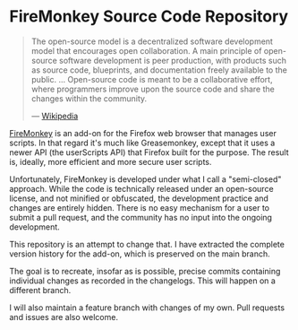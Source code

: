 # FireMonkey Source Code Repository

> The open-source model is a decentralized software development model
> that encourages open collaboration. A main principle of open-source
> software development is peer production, with products such as
> source code, blueprints, and documentation freely available to the
> public. ... Open-source code is meant to be a collaborative effort, 
> where programmers improve upon the source code and share the
> changes within the community.
>
> — [Wikipedia](https://en.wikipedia.org/w/index.php?title=Open_source&oldid=1115992361)

[FireMonkey](https://addons.mozilla.org/en-US/firefox/addon/firemonkey)
is an add-on for the Firefox web browser that manages user scripts.
In that regard it's much like Greasemonkey, except that it uses a
newer API (the userScripts API) that Firefox built for the purpose.
The result is, ideally, more efficient and more secure user scripts.

Unfortunately, FireMonkey is developed under what I call a
"semi-closed" approach. While the code is technically released under
an open-source license, and not minified or obfuscated, the
development practice and changes are entirely hidden. There is no
easy mechanism for a user to submit a pull request, and the
community has no input into the ongoing development.

This repository is an attempt to change that. I have extracted the
complete version history for the add-on, which is preserved on the
main branch.

The goal is to recreate, insofar as is possible, precise commits
containing individual changes as recorded in the changelogs. This 
will happen on a different branch.

I will also maintain a feature branch with changes of my own. Pull
requests and issues are also welcome.
